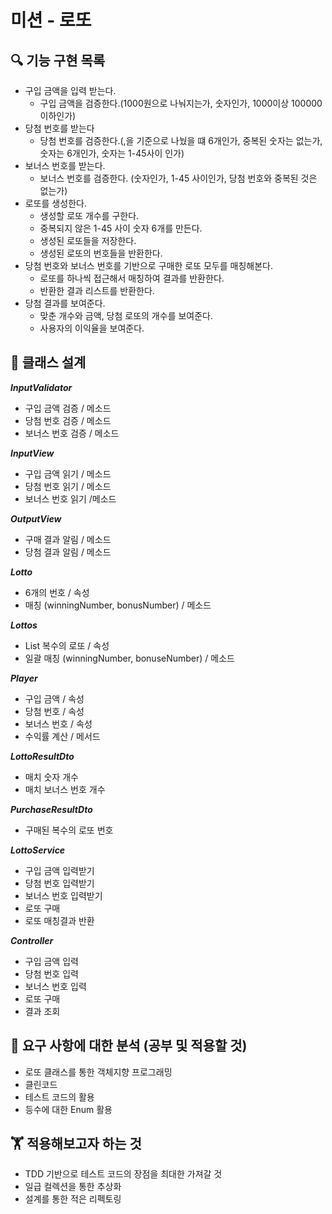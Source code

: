 # 미션 - 로또

## 🔍 기능 구현 목록

- 구입 금액을 입력 받는다.
  - 구입 금액을 검증한다.(1000원으로 나눠지는가, 숫자인가, 1000이상 100000이하인가)
- 당첨 번호를 받는다 
  - 당첨 번호를 검증한다.(,을 기준으로 나눴을 떄 6개인가, 중복된 숫자는 없는가, 숫자는 6개인가, 숫자는 1-45사이 인가)
- 보너스 번호를 받는다.
  - 보너스 번호를 검증한다. (숫자인가, 1-45 사이인가, 당첨 번호와 중복된 것은 없는가)
- 로또를 생성한다.
  - 생성할 로또 개수를 구한다.
  - 중복되지 않은 1-45 사이 숫자 6개를 만든다.
  - 생성된 로또들을 저장한다.
  - 생성된 로또의 번호들을 반환한다. 
- 당첨 번호와 보너스 번호를 기반으로 구매한 로또 모두를 매칭해본다.
  - 로또를 하나씩 접근해서 매칭하여 결과를 반환한다.
  - 반환한 결과 리스트를 반환한다. 
- 당첨 결과를 보여준다. 
  - 맞춘 개수와 금액, 당첨 로또의 개수를 보여준다.
  - 사용자의 이익율을 보여준다. 

## 📮 클래스 설계
**_InputValidator_**
  - 구입 금액 검증 / 메소드
  - 당첨 번호 검증 / 메소드 
  - 보너스 번호 검증 / 메소드

**_InputView_**
- 구입 금액 읽기 / 메소드
- 당첨 번호 읽기 / 메소드
- 보너스 번호 읽기 /메소드

**_OutputView_**
- 구매 결과 알림 / 메소드
- 당첨 결과 알림 / 메소드

**_Lotto_**
- 6개의 번호 / 속성
- 매칭 (winningNumber, bonusNumber) / 메소드

**_Lottos_**
- List<Lotto> 복수의 로또 / 속성
- 일괄 매칭 (winningNumber, bonuseNumber) / 메소드

**_Player_**
- 구입 금액 / 속성
- 당첨 번호 / 속성
- 보너스 번호 / 속성
- 수익률 계산 / 메서드 

**_LottoResultDto_** 
- 매치 숫자 개수
- 매치 보너스 번호 개수

**_PurchaseResultDto_**
- 구매된 복수의 로또 번호 

**_LottoService_**
- 구입 금액 입력받기
- 당첨 번호 입력받기 
- 보너스 번호 입력받기
- 로또 구매 
- 로또 매칭결과 반환

**_Controller_**
- 구입 금액 입력
- 당첨 번호 입력
- 보너스 번호 입력
- 로또 구매
- 결과 조회

## 🤔 요구 사항에 대한 분석 (공부 및 적용할 것)
- 로또 클래스를 통한 객체지향 프로그래밍 
- 클린코드
- 테스트 코드의 활용
- 등수에 대한  Enum 활용 

## 🏋️ 적용해보고자 하는 것
- TDD 기반으로 테스트 코드의 장점을 최대한 가져갈 것 
- 일급 컬렉션을 통한 추상화 
- 설계를 통한 적은 리펙토링 
